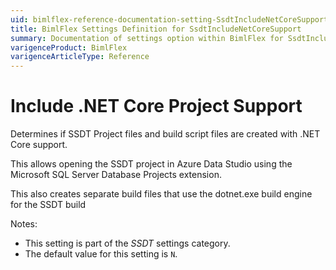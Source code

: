 ```yaml
---
uid: bimlflex-reference-documentation-setting-SsdtIncludeNetCoreSupport
title: BimlFlex Settings Definition for SsdtIncludeNetCoreSupport
summary: Documentation of settings option within BimlFlex for SsdtIncludeNetCoreSupport
varigenceProduct: BimlFlex
varigenceArticleType: Reference
---
```


# Include .NET Core Project Support

Determines if SSDT Project files and build script files are created with .NET Core support.

This allows opening the SSDT project in Azure Data Studio using the Microsoft SQL Server Database Projects extension.

This also creates separate build files that use the dotnet.exe build engine for the SSDT build

Notes:

* This setting is part of the *SSDT* settings category.
* The default value for this setting is `N`.
